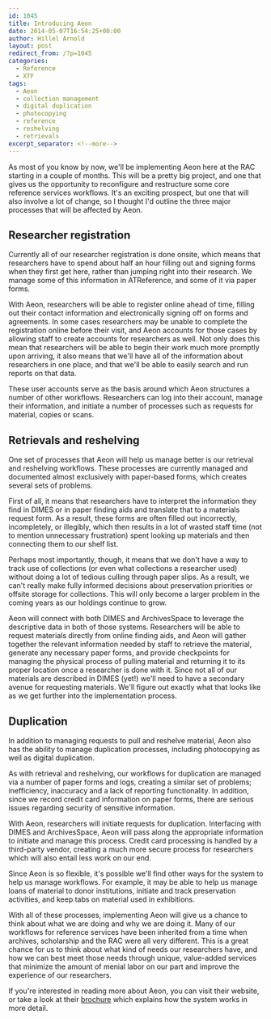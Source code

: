 ```yaml
---
id: 1045
title: Introducing Aeon
date: 2014-05-07T16:54:25+00:00
author: Hillel Arnold
layout: post
redirect_from: /?p=1045
categories:
  - Reference
  - XTF
tags:
  - Aeon
  - collection management
  - digital duplication
  - photocopying
  - reference
  - reshelving
  - retrievals
excerpt_separator: <!--more-->
---
```

As most of you know by now, we'll be implementing Aeon here at the RAC starting in a couple of months. This will be a pretty big project, and one that gives us the opportunity to reconfigure and restructure some core reference services workflows. It's an exciting prospect, but one that will also involve a lot of change, so I thought I'd outline the three major processes that will be affected by Aeon.<!--more-->

## Researcher registration

Currently all of our researcher registration is done onsite, which means that researchers have to spend about half an hour filling out and signing forms when they first get here, rather than jumping right into their research. We manage some of this information in ATReference, and some of it via paper forms.

With Aeon, researchers will be able to register online ahead of time, filling out their contact information and electronically signing off on forms and agreements. In some cases researchers may be unable to complete the registration online before their visit, and Aeon accounts for those cases by allowing staff to create accounts for researchers as well. Not only does this mean that researchers will be able to begin their work much more promptly upon arriving, it also means that we'll have all of the information about researchers in one place, and that we'll be able to easily search and run reports on that data.

These user accounts serve as the basis around which Aeon structures a number of other workflows. Researchers can log into their account, manage their information, and initiate a number of processes such as requests for material, copies or scans.

## Retrievals and reshelving

One set of processes that Aeon will help us manage better is our retrieval and reshelving workflows. These processes are currently managed and documented almost exclusively with paper-based forms, which creates several sets of problems.

First of all, it means that researchers have to interpret the information they find in DIMES or in paper finding aids and translate that to a materials request form. As a result, these forms are often filled out incorrectly, incompletely, or illegibly, which then results in a lot of wasted staff time (not to mention unnecessary frustration) spent looking up materials and then connecting them to our shelf list.

Perhaps most importantly, though, it means that we don't have a way to track use of collections (or even what collections a researcher used) without doing a lot of tedious culling through paper slips. As a result, we can't really make fully informed decisions about preservation priorities or offsite storage for collections. This will only become a larger problem in the coming years as our holdings continue to grow.

Aeon will connect with both DIMES and ArchivesSpace to leverage the descriptive data in both of those systems. Researchers will be able to request materials directly from online finding aids, and Aeon will gather together the relevant information needed by staff to retrieve the material, generate any necessary paper forms, and provide checkpoints for managing the physical process of pulling material and returning it to its proper location once a researcher is done with it. Since not all of our materials are described in DIMES (yet!) we'll need to have a secondary avenue for requesting materials. We'll figure out exactly what that looks like as we get further into the implementation process.

## Duplication

In addition to managing requests to pull and reshelve material, Aeon also has the ability to manage duplication processes, including photocopying as well as digital duplication.

As with retrieval and reshelving, our workflows for duplication are managed via a number of paper forms and logs, creating a similar set of problems; inefficiency, inaccuracy and a lack of reporting functionality. In addition, since we record credit card information on paper forms, there are serious issues regarding security of sensitive information.

With Aeon, researchers will initiate requests for duplication. Interfacing with DIMES and ArchivesSpace, Aeon will pass along the appropriate information to initiate and manage this process. Credit card processing is handled by a third-party vendor, creating a much more secure process for researchers which will also entail less work on our end.

Since Aeon is so flexible, it's possible we'll find other ways for the system to help us manage workflows. For example, it may be able to help us manage loans of material to donor institutions, initiate and track preservation activities, and keep tabs on material used in exhibitions.

With all of these processes, implementing Aeon will give us a chance to think about what we are doing and why we are doing it. Many of our workflows for reference services have been inherited from a time when archives, scholarship and the RAC were all very different. This is a great chance for us to think about what kind of needs our researchers have, and how we can best meet those needs through unique, value-added services that minimize the amount of menial labor on our part and improve the experience of our researchers.

If you're interested in reading more about Aeon, you can visit their website, or take a look at their [brochure](http://www.atlas-sys.com/products/aeon/downloads/10_112_aeon_broch_web.pdf) which explains how the system works in more detail.
